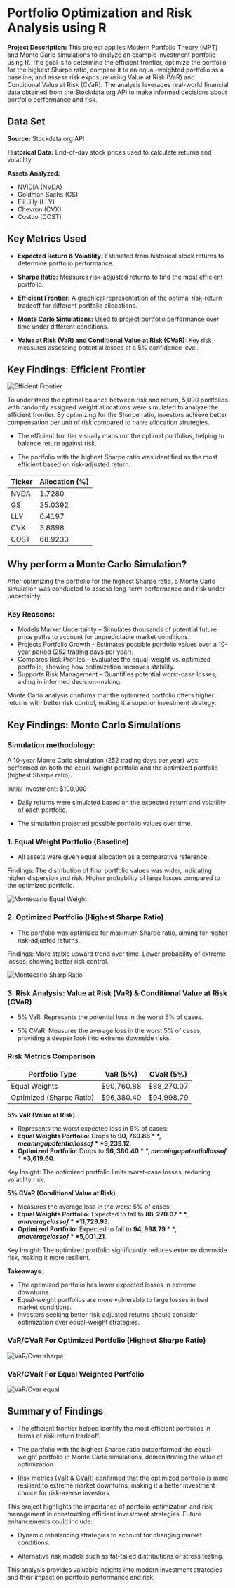 # Portfolio Optimization and Risk Analysis using R

**Project Description:**
This project applies Modern Portfolio Theory (MPT) and Monte Carlo simulations to analyze an example investment portfolio using R. The goal is to determine the efficient frontier, optimize the portfolio for the highest Sharpe ratio, compare it to an equal-weighted portfolio as a baseline, and assess risk exposure using Value at Risk (VaR) and Conditional Value at Risk (CVaR). The analysis leverages real-world financial data obtained from the Stockdata.org API to make informed decisions about portfolio performance and risk.

## **Data Set**
**Source:** Stockdata.org API

**Historical Data:** End-of-day stock prices used to calculate returns and volatility.

**Assets Analyzed:**
- NVIDIA (NVDA)
- Goldman Sachs (GS)
- Eli Lilly (LLY)
- Chevron (CVX)
- Costco (COST)



## **Key Metrics Used**

- **Expected Return & Volatility:** Estimated from historical stock returns to determine portfolio performance.

- **Sharpe Ratio:** Measures risk-adjusted returns to find the most efficient portfolio.

- **Efficient Frontier:** A graphical representation of the optimal risk-return tradeoff for different portfolio allocations.

- **Monte Carlo Simulations:** Used to project portfolio performance over time under different conditions.

- **Value at Risk (VaR) and Conditional Value at Risk (CVaR):** Key risk measures assessing potential losses at a 5% confidence level.

## **Key Findings: Efficient Frontier**
![Efficient Frontier](https://github.com/T-Tamz/Portfolio-Optimization-and-Risk-Analysis-using-R/blob/6eade80fb92a889b1d1daa704ce943e5e2501e7d/Images/Effecient%20frontier/Effecient%20Frontier%20.png)

To understand the optimal balance between risk and return, 5,000 portfolios with randomly assigned weight allocations were simulated to analyze the efficient frontier. By optimizing for the Sharpe ratio, investors achieve better compensation per unit of risk compared to naive allocation strategies.

- The efficient frontier visually maps out the optimal portfolios, helping to balance return against risk.

- The portfolio with the highest Sharpe ratio was identified as the most efficient based on risk-adjusted return.

| Ticker | Allocation (%) |
|--------|--------------|
| NVDA   | 1.7280       |
| GS     | 25.0392      |
| LLY    | 0.4197       |
| CVX    | 3.8898       |
| COST   | 68.9233      |

## **Why perform a Monte Carlo Simulation?**
After optimizing the portfolio for the highest Sharpe ratio, a Monte Carlo simulation was conducted to assess long-term performance and risk under uncertainty.

### Key Reasons:
- Models Market Uncertainty – Simulates thousands of potential future price paths to account for unpredictable market conditions.
- Projects Portfolio Growth – Estimates possible portfolio values over a 10-year period (252 trading days per year).
- Compares Risk Profiles – Evaluates the equal-weight vs. optimized portfolio, showing how optimization improves stability.
- Supports Risk Management – Quantifies potential worst-case losses, aiding in informed decision-making.

Monte Carlo analysis confirms that the optimized portfolio offers higher returns with better risk control, making it a superior investment strategy.

## **Key Findings: Monte Carlo Simulations** 
### Simulation methodology:
A 10-year Monte Carlo simulation (252 trading days per year) was performed on both the equal-weight portfolio and the optimized portfolio (highest Sharpe ratio).

Initial investment: $100,000

- Daily returns were simulated based on the expected return and volatility of each portfolio.

- The simulation projected possible portfolio values over time.



### 1. Equal Weight Portfolio (Baseline)
- All assets were given equal allocation as a comparative reference.

Findings:
The distribution of final portfolio values was wider, indicating higher dispersion and risk. Higher probability of large losses compared to the optimized portfolio.

  ![Montecarlo Equal Weight](https://github.com/T-Tamz/Portfolio-Optimization-and-Risk-Analysis-using-R/blob/6eade80fb92a889b1d1daa704ce943e5e2501e7d/Images/Montecarlo%20equal%20weights/Equal%20weights%20motecarlo.png)

### 2. Optimized Portfolio (Highest Sharpe Ratio)
- The portfolio was optimized for maximum Sharpe ratio, aiming for higher risk-adjusted returns.

Findings:
More stable upward trend over time. Lower probability of extreme losses, showing better risk control.

 ![Montecarlo Sharp Ratio](https://github.com/T-Tamz/Portfolio-Optimization-and-Risk-Analysis-using-R/blob/6eade80fb92a889b1d1daa704ce943e5e2501e7d/Images/Montecarlo%20Optimized%20Sharpe/Montecarlo%20Optimized.png)


### 3. Risk Analysis: Value at Risk (VaR) & Conditional Value at Risk (CVaR)

- 5% VaR: Represents the potential loss in the worst 5% of cases.

- 5% CVaR: Measures the average loss in the worst 5% of cases, providing a deeper look into extreme downside risks.

### Risk Metrics Comparison

| Portfolio Type              | VaR (5%)    | CVaR (5%)    |
|-----------------------------|------------|-------------|
| Equal Weights               | $90,760.88 | $88,270.07  |
| Optimized (Sharpe Ratio)    | $96,380.40 | $94,998.79  |
 

**5% VaR (Value at Risk)**
- Represents the worst expected loss in 5% of cases:
- **Equal Weights Portfolio:** Drops to **$90,760.88**, meaning a potential loss of **$9,239.12**.
- **Optimized Portfolio:** Drops to **$96,380.40**, meaning a potential loss of **$3,619.60**.

Key Insight: The optimized portfolio limits worst-case losses, reducing volatility risk.

**5% CVaR (Conditional Value at Risk)**
- Measures the average loss in the worst 5% of cases:
- **Equal Weights Portfolio:** Expected to fall to **$88,270.07**, an average loss of **$11,729.93**.
- **Optimized Portfolio:** Expected to fall to **$94,998.79**, an average loss of **$5,001.21**.

Key Insight: The optimized portfolio significantly reduces extreme downside risk, making it more resilient.

**Takeaways:**
- The optimized portfolio has lower expected losses in extreme downturns.
- Equal-weight portfolios are more vulnerable to large losses in bad market conditions.
- Investors seeking better risk-adjusted returns should consider optimization over equal-weight strategies.

### VaR/CVaR For Optimized Portfolio (Highest Sharpe Ratio)
 ![VaR/Cvar sharpe](https://github.com/T-Tamz/Portfolio-Optimization-and-Risk-Analysis-using-R/blob/6eade80fb92a889b1d1daa704ce943e5e2501e7d/Images/Montecarlo%20Optimized%20Sharpe/Optimized%20Var%20CVAR.png)

 ### VaR/CVaR For Equal Weighted Portfolio
 ![VaR/Cvar equal](https://github.com/T-Tamz/Portfolio-Optimization-and-Risk-Analysis-using-R/blob/bb076343f76c5ec8d20836a359d487ca9b7b9076/Images/Montecarlo%20equal%20weights/VAR%2CCVAR%20equal%20weights%20graph.png)



## Summary of Findings

- The efficient frontier helped identify the most efficient portfolios in terms of risk-return tradeoff.

- The portfolio with the highest Sharpe ratio outperformed the equal-weight portfolio in Monte Carlo simulations, demonstrating the value of optimization.

- Risk metrics (VaR & CVaR) confirmed that the optimized portfolio is more resilient to extreme market downturns, making it a better investment choice for risk-averse investors.

This project highlights the importance of portfolio optimization and risk management in constructing efficient investment strategies. Future enhancements could include:

- Dynamic rebalancing strategies to account for changing market conditions.

- Alternative risk models such as fat-tailed distributions or stress testing.

This analysis provides valuable insights into modern investment strategies and their impact on portfolio performance and risk.
